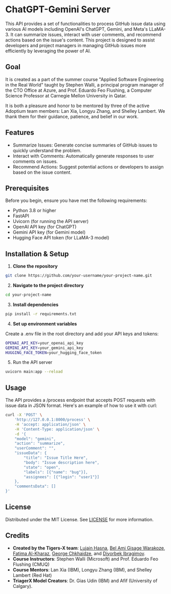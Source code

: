 # ChatGPT-Gemini Server

This API provides a set of functionalities to process GitHub issue data using various AI models including OpenAI's ChatGPT, Gemini, and Meta's LLaMA-3. It can summarize issues, interact with user comments, and recommend actions based on the issue's content. This project is designed to assist developers and project managers in managing GitHub issues more efficiently by leveraging the power of AI.

## Goal
It is created as a part of the summer course "Applied Software Engineering in the Real World" taught by Stephen Walli, a principal program manager of the CTO Office at Azure, and Prof. Eduardo Feo Flushing, a Computer Science Professor at Carnegie Mellon University in Qatar.

It is both a pleasure and honor to be mentored by three of the active Adoptium team members: Lan Xia, Longyu Zhang, and Shelley Lambert. We thank them for their guidance, patience, and belief in our work. 

## Features
- Summarize Issues: Generate concise summaries of GitHub issues to quickly understand the problem.
- Interact with Comments: Automatically generate responses to user comments on issues.
- Recommend Actions: Suggest potential actions or developers to assign based on the issue content.

## Prerequisites
Before you begin, ensure you have met the following requirements:

- Python 3.8 or higher
- FastAPI
- Uvicorn (for running the API server)
- OpenAI API key (for ChatGPT)
- Gemini API key (for Gemini model)
- Hugging Face API token (for LLaMA-3 model)

## Installation & Setup
1. **Clone the repository**
```bash
git clone https://github.com/your-username/your-project-name.git
```
2. **Navigate to the project directory**
```bash
cd your-project-name
```
3. **Install dependencies**
```bash
pip install -r requirements.txt
```
4. **Set up environment variables** 

Create a .env file in the root directory and add your API keys and tokens:
```bash
OPENAI_API_KEY=your_openai_api_key
GEMINI_API_KEY=your_gemini_api_key
HUGGING_FACE_TOKEN=your_hugging_face_token
```
5. Run the API server
```bash
uvicorn main:app --reload
```

## Usage

The API provides a /process endpoint that accepts POST requests with issue data in JSON format. Here's an example of how to use it with curl:
```bash
curl -X 'POST' \
    'http://127.0.0.1:8000/process' \
    -H 'accept: application/json' \
    -H 'Content-Type: application/json' \
    -d '{
    "model": "gemini",
    "action": "summarize",
    "userComment": "",
    "issueData": {
        "title": "Issue Title Here",
        "body": "Issue description here",
        "state": "open",
        "labels": [{"name": "bug"}],
        "assignees": [{"login": "user1"}]
    },
    "commentsData": []
}'
```

## License
Distributed under the MIT License. See [LICENSE](LICENSE) for more information.

## Credits
- **Created by the Tigers-X team**: [Lujain Hasna](https://github.com/coolujain), [Bel Ami Gisage Warakoze](https://github.com/Belami02), [Fatima Al-Kharaz](https://github.com/ftm-2005), [George Chkhaidze](https://github.com/GioChkhaidze), and [Diyorbek Ibragimov](https://github.com/diyorbekibragimov).
- **Course Instructors**: Stephen Walli (Microsoft) and Prof. Eduardo Feo Flushing (CMUQ)
- **Course Mentors**: Lan Xia (IBM), Longyu Zhang (IBM), and Shelley Lambert (Red Hat)
- **TriagerX Model Creators**: Dr. Gias Udin (IBM) and Afif (University of Calgary).
